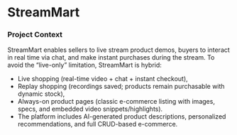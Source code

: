 # StreamMart
### Project Context 
StreamMart enables sellers to live stream product demos, buyers to interact in real time via chat, and make instant purchases during the stream. To avoid the “live-only” limitation, StreamMart is hybrid: 
- Live shopping (real-time video + chat + instant checkout), 
- Replay shopping (recordings saved; products remain purchasable with dynamic stock), 
- Always-on product pages (classic e-commerce listing with images, specs, and embedded video snippets/highlights). 
- The platform includes AI-generated product descriptions, personalized recommendations, and full CRUD-based e-commerce.
